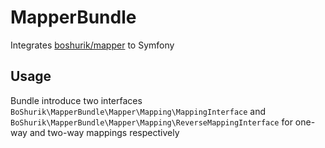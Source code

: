 # MapperBundle

Integrates [boshurik/mapper](https://github.com/BoShurik/mapper) to Symfony

## Usage

Bundle introduce two interfaces 
`BoShurik\MapperBundle\Mapper\Mapping\MappingInterface` and 
`BoShurik\MapperBundle\Mapper\Mapping\ReverseMappingInterface` 
for one-way and two-way mappings respectively